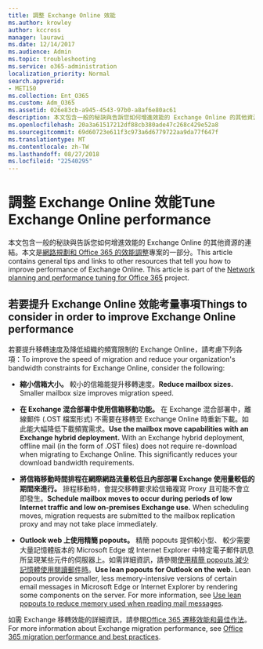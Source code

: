 ```yaml
---
title: 調整 Exchange Online 效能
ms.author: krowley
author: kccross
manager: laurawi
ms.date: 12/14/2017
ms.audience: Admin
ms.topic: troubleshooting
ms.service: o365-administration
localization_priority: Normal
search.appverid:
- MET150
ms.collection: Ent_O365
ms.custom: Adm_O365
ms.assetid: 026e83cb-a945-4543-97b0-a8af6e80ac61
description: 本文包含一般的秘訣與告訴您如何增進效能的 Exchange Online 的其他資源的連結。
ms.openlocfilehash: 20a3a61517212df88cb380ade47c268c429e52a8
ms.sourcegitcommit: 69d60723e611f3c973a6d6779722aa9da77f647f
ms.translationtype: MT
ms.contentlocale: zh-TW
ms.lasthandoff: 08/27/2018
ms.locfileid: "22540295"
---
```

# <a name="tune-exchange-online-performance"></a><span data-ttu-id="73e38-103">調整 Exchange Online 效能</span><span class="sxs-lookup"><span data-stu-id="73e38-103">Tune Exchange Online performance</span></span>

<span data-ttu-id="73e38-p101">本文包含一般的秘訣與告訴您如何增進效能的 Exchange Online 的其他資源的連結。本文是[網路規劃和 Office 365 的效能調整](https://aka.ms/tune)專案的一部分。</span><span class="sxs-lookup"><span data-stu-id="73e38-p101">This article contains general tips and links to other resources that tell you how to improve performance of Exchange Online. This article is part of the [Network planning and performance tuning for Office 365](https://aka.ms/tune) project.</span></span>
   
## <a name="things-to-consider-in-order-to-improve-exchange-online-performance"></a><span data-ttu-id="73e38-106">若要提升 Exchange Online 效能考量事項</span><span class="sxs-lookup"><span data-stu-id="73e38-106">Things to consider in order to improve Exchange Online performance</span></span>

<span data-ttu-id="73e38-107">若要提升移轉速度及降低組織的頻寬限制的 Exchange Online，請考慮下列各項：</span><span class="sxs-lookup"><span data-stu-id="73e38-107">To improve the speed of migration and reduce your organization's bandwidth constraints for Exchange Online, consider the following:</span></span>
  
- <span data-ttu-id="73e38-p102">**縮小信箱大小。** 較小的信箱能提升移轉速度。</span><span class="sxs-lookup"><span data-stu-id="73e38-p102">**Reduce mailbox sizes.** Smaller mailbox size improves migration speed.</span></span> 
    
- <span data-ttu-id="73e38-p103">**在 Exchange 混合部署中使用信箱移動功能。** 在 Exchange 混合部署中，離線郵件 (.OST 檔案形式) 不需要在移轉至 Exchange Online 時重新下載。如此能大幅降低下載頻寬需求。</span><span class="sxs-lookup"><span data-stu-id="73e38-p103">**Use the mailbox move capabilities with an Exchange hybrid deployment.** With an Exchange hybrid deployment, offline mail (in the form of .OST files) does not require re-download when migrating to Exchange Online. This significantly reduces your download bandwidth requirements.</span></span> 
    
- <span data-ttu-id="73e38-p104">**將信箱移動時間排程在網際網路流量較低且內部部署 Exchange 使用量較低的期間來進行。** 排程移動時，會提交移轉要求給信箱複寫 Proxy 且可能不會立即發生。</span><span class="sxs-lookup"><span data-stu-id="73e38-p104">**Schedule mailbox moves to occur during periods of low Internet traffic and low on-premises Exchange use.** When scheduling moves, migration requests are submitted to the mailbox replication proxy and may not take place immediately.</span></span> 
    
- <span data-ttu-id="73e38-p105">**Outlook web 上使用精簡 popouts。** 精簡 popouts 提供較小型、 較少需要大量記憶體版本的 Microsoft Edge 或 Internet Explorer 中特定電子郵件訊息所呈現某些元件的伺服器上。如需詳細資訊，請參閱[使用精簡 popouts 減少記憶體使用閱讀郵件時](https://support.office.com/article/a6d6ba01-2562-4c3d-a8f1-78748dd506cf)。</span><span class="sxs-lookup"><span data-stu-id="73e38-p105">**Use lean popouts for Outlook on the web.** Lean popouts provide smaller, less memory-intensive versions of certain email messages in Microsoft Edge or Internet Explorer by rendering some components on the server. For more information, see [Use lean popouts to reduce memory used when reading mail messages](https://support.office.com/article/a6d6ba01-2562-4c3d-a8f1-78748dd506cf).</span></span>
    
<span data-ttu-id="73e38-118">如需 Exchange 移轉效能的詳細資訊，請參閱[Office 365 遷移效能和最佳作法](https://support.office.com/article/d9acb371-fd6c-4c14-aa8e-db5cbe39aa57)。</span><span class="sxs-lookup"><span data-stu-id="73e38-118">For more information about Exchange migration performance, see [Office 365 migration performance and best practices](https://support.office.com/article/d9acb371-fd6c-4c14-aa8e-db5cbe39aa57).</span></span>
  

